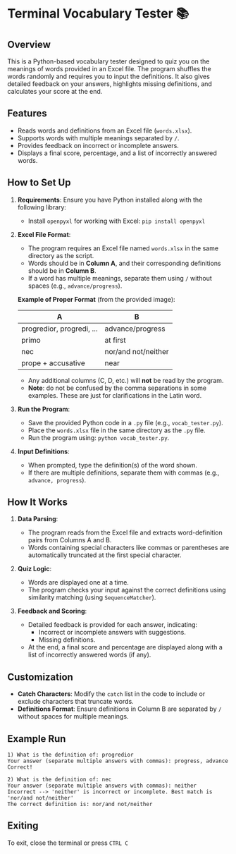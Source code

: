 # Terminal Vocabulary Tester 📚

## Overview
This is a Python-based vocabulary tester designed to quiz you on the meanings of words provided in an Excel file. The program shuffles the words randomly and requires you to input the definitions. It also gives detailed feedback on your answers, highlights missing definitions, and calculates your score at the end.

## Features
- Reads words and definitions from an Excel file (`words.xlsx`).
- Supports words with multiple meanings separated by `/`.
- Provides feedback on incorrect or incomplete answers.
- Displays a final score, percentage, and a list of incorrectly answered words.

## How to Set Up
1. **Requirements**: Ensure you have Python installed along with the following library:
   - Install `openpyxl` for working with Excel: `pip install openpyxl`

2. **Excel File Format**:
   - The program requires an Excel file named `words.xlsx` in the same directory as the script.
   - Words should be in **Column A**, and their corresponding definitions should be in **Column B**.
   - If a word has multiple meanings, separate them using `/` without spaces (e.g., `advance/progress`).

   **Example of Proper Format** (from the provided image):

   | A                          | B                            |
   |----------------------------|------------------------------|
   | progredior, progredi, ...  | advance/progress             |
   | primo                      | at first                     |
   | nec                        | nor/and not/neither          |
   | prope + accusative         | near                         |

   - Any additional columns (C, D, etc.) will **not** be read by the program.
   - **Note**: do not be confused by the comma separations in some examples. These are just for clarifications in the Latin word.

3. **Run the Program**:
   - Save the provided Python code in a `.py` file (e.g., `vocab_tester.py`).
   - Place the `words.xlsx` file in the same directory as the `.py` file.
   - Run the program using: `python vocab_tester.py`.

4. **Input Definitions**:
   - When prompted, type the definition(s) of the word shown.
   - If there are multiple definitions, separate them with commas (e.g., `advance, progress`).

## How It Works
1. **Data Parsing**:
   - The program reads from the Excel file and extracts word-definition pairs from Columns A and B.
   - Words containing special characters like commas or parentheses are automatically truncated at the first special character.

2. **Quiz Logic**:
   - Words are displayed one at a time.
   - The program checks your input against the correct definitions using similarity matching (using `SequenceMatcher`).

3. **Feedback and Scoring**:
   - Detailed feedback is provided for each answer, indicating:
     - Incorrect or incomplete answers with suggestions.
     - Missing definitions.
   - At the end, a final score and percentage are displayed along with a list of incorrectly answered words (if any).

## Customization
- **Catch Characters**: Modify the `catch` list in the code to include or exclude characters that truncate words.
- **Definitions Format**: Ensure definitions in Column B are separated by `/` without spaces for multiple meanings.

## Example Run
```plaintext
1) What is the definition of: progredior
Your answer (separate multiple answers with commas): progress, advance
Correct!

2) What is the definition of: nec
Your answer (separate multiple answers with commas): neither
Incorrect --> 'neither' is incorrect or incomplete. Best match is 'nor/and not/neither'
The correct definition is: nor/and not/neither
```
## Exiting
To exit, close the terminal or press ``` CTRL C ```
